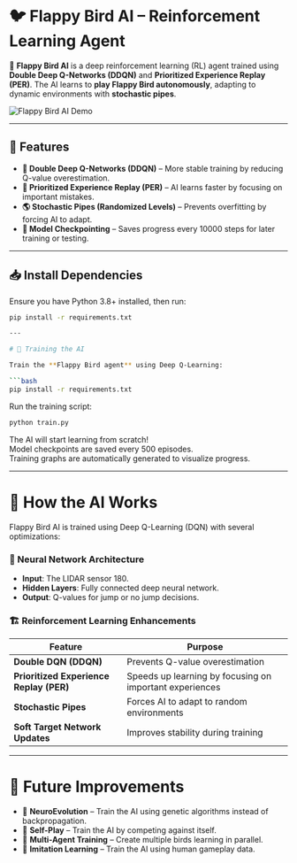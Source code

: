 # 🐦 Flappy Bird AI – Reinforcement Learning Agent

🚀 **Flappy Bird AI** is a deep reinforcement learning (RL) agent trained using **Double Deep Q-Networks (DDQN)** and **Prioritized Experience Replay (PER)**. The AI learns to **play Flappy Bird autonomously**, adapting to dynamic environments with **stochastic pipes**.

![Flappy Bird AI Demo](assets/demo.gif)  

---

## 🚀 Features
- **🧠 Double Deep Q-Networks (DDQN)** – More stable training by reducing Q-value overestimation.
- **🎯 Prioritized Experience Replay (PER)** – AI learns faster by focusing on important mistakes.
- **🌎 Stochastic Pipes (Randomized Levels)** – Prevents overfitting by forcing AI to adapt.
- **💾 Model Checkpointing** – Saves progress every 10000 steps for later training or testing.

---

## 📥 Install Dependencies
Ensure you have Python 3.8+ installed, then run:
```bash
pip install -r requirements.txt

---

# 🤖 Training the AI

Train the **Flappy Bird agent** using Deep Q-Learning:

```bash
pip install -r requirements.txt
```

Run the training script:

```bash
python train.py
```

The AI will start learning from scratch!  
Model checkpoints are saved every 500 episodes.  
Training graphs are automatically generated to visualize progress.

---

# 🔬 How the AI Works

Flappy Bird AI is trained using Deep Q-Learning (DQN) with several optimizations:

### 🧠 Neural Network Architecture
- **Input**: The LIDAR sensor 180.
- **Hidden Layers**: Fully connected deep neural network.
- **Output**: Q-values for jump or no jump decisions.

### 🏗️ Reinforcement Learning Enhancements

| **Feature**                     | **Purpose**                                         |
|----------------------------------|----------------------------------------------------|
| **Double DQN (DDQN)**            | Prevents Q-value overestimation                    |
| **Prioritized Experience Replay (PER)** | Speeds up learning by focusing on important experiences |
| **Stochastic Pipes**             | Forces AI to adapt to random environments          |
| **Soft Target Network Updates** | Improves stability during training              |

---

# 🚀 Future Improvements

- 🔹 **NeuroEvolution** – Train the AI using genetic algorithms instead of backpropagation.
- 🔹 **Self-Play** – Train the AI by competing against itself.
- 🔹 **Multi-Agent Training** – Create multiple birds learning in parallel.
- 🔹 **Imitation Learning** – Train the AI using human gameplay data.

